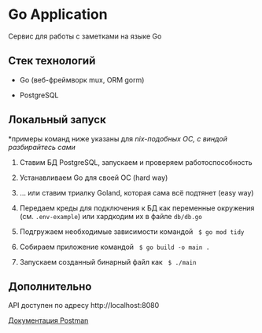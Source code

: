# Go Application

Сервис для работы с заметками на языке Go

## Стек технологий

- Go (веб-фреймворк mux, ORM gorm)

- PostgreSQL

## Локальный запуск

*примеры команд ниже указаны для *nix-подобных ОС, с виндой разбирайтесь сами*

1. Ставим БД PostgreSQL, запускаем и проверяем работоспособность

2. Устанавливаем Go для своей ОС (hard way)

3. ... или ставим триалку Goland, которая сама всё подтянет (easy way)

4. Передаем креды для подключения к БД как переменные окружения 
(см. `.env-example`) или хардкодим их в файле `db/db.go`

5. Подгружаем необходимые зависимости командой ` $ go mod tidy`

6. Собираем приложение командой ` $ go build -o main .`

7. Запускаем созданный бинарный файл как ` $ ./main`

## Дополнительно

API доступен по адресу http://localhost:8080

[Документация Postman](https://www.getpostman.com/collections/92e55648801ba4ab0fb5)
